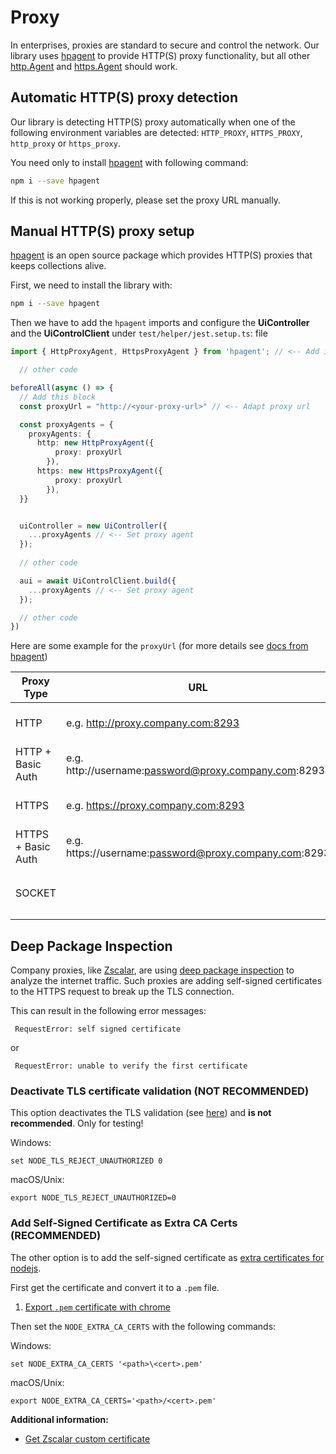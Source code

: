 # Proxy

In enterprises, proxies are standard to secure and control the network. Our library uses  [hpagent](https://github.com/delvedor/hpagent) to provide HTTP(S) proxy functionality, but all other [http.Agent](https://nodejs.org/api/http.html#class-httpagent) and [https.Agent](https://nodejs.org/api/https.html#class-httpsagent) should work.

## Automatic HTTP(S) proxy detection

Our library is detecting HTTP(S) proxy automatically when one of the following environment variables are detected: `HTTP_PROXY`, `HTTPS_PROXY`, `http_proxy` or `https_proxy`.

You need only to install [hpagent](https://github.com/delvedor/hpagent) with following command:
```bash
npm i --save hpagent 
```

If this is not working properly, please set the proxy URL manually.


## Manual HTTP(S) proxy setup

[hpagent](https://github.com/delvedor/hpagent) is an open source package which provides HTTP(S) proxies that keeps collections alive.

First, we need to install the library with:
```bash
npm i --save hpagent 
```

Then we have to add the `hpagent` imports and configure the **UiController** and the **UiControlClient** under `test/helper/jest.setup.ts`: file
```typescript
import { HttpProxyAgent, HttpsProxyAgent } from 'hpagent'; // <-- Add imports

  // other code

beforeAll(async () => {
  // Add this block
  const proxyUrl = "http://<your-proxy-url>" // <-- Adapt proxy url

  const proxyAgents = {
    proxyAgents: {
      http: new HttpProxyAgent({
          proxy: proxyUrl
        }),
      https: new HttpsProxyAgent({
          proxy: proxyUrl
        }),
  }}


  uiController = new UiController({
    ...proxyAgents // <-- Set proxy agent
  });
  
  // other code

  aui = await UiControlClient.build({
    ...proxyAgents // <-- Set proxy agent
  });

  // other code
})
```

Here are some example for the `proxyUrl` (for more details see [docs from hpagent](https://github.com/delvedor/hpagent#usage))

| Proxy Type | URL | Description | 
| --- | --- | --- | 
| HTTP | e.g. http://proxy.company.com:8293 |  A HTTP proxy without authentication |
| HTTP + Basic Auth | e.g. http://username:password@proxy.company.com:8293 |  A HTTP proxy with authentication |
| HTTPS | e.g. https://proxy.company.com:8293 |  A HTTPS proxy without authentication |
| HTTPS + Basic Auth | e.g. https://username:password@proxy.company.com:8293 |  A HTTP proxy with authentication.  |
| SOCKET |  |  Socket proxies are not supported by `hpagent` |


## Deep Package Inspection

Company proxies, like [Zscalar](https://www.zscaler.com/resources/security-terms-glossary/what-is-cloud-proxy), are using [deep package inspection](https://en.wikipedia.org/wiki/Deep_packet_inspection) to analyze the internet traffic.
Such proxies are adding self-signed certificates to the HTTPS request to break up the TLS connection.

This can result in the following error messages:
```
 RequestError: self signed certificate
```
or
```
 RequestError: unable to verify the first certificate
```

### Deactivate TLS certificate validation (NOT RECOMMENDED)

This option deactivates the TLS validation (see [here](https://nodejs.org/api/cli.html#node_tls_reject_unauthorizedvalue)) and **is not recommended**. Only for testing!

Windows:
```shell
set NODE_TLS_REJECT_UNAUTHORIZED 0
```

macOS/Unix:
```shell
export NODE_TLS_REJECT_UNAUTHORIZED=0
```


### Add Self-Signed Certificate as Extra CA Certs (RECOMMENDED)

The other option is to add the self-signed certificate as [extra certificates for nodejs](https://nodejs.org/api/cli.html#node_extra_ca_certsfile). 

First get the certificate and convert it to a `.pem` file. 
1. [Export `.pem` certificate with chrome](https://superuser.com/a/1292098)

Then set the `NODE_EXTRA_CA_CERTS` with the following commands:

Windows:
```shell
set NODE_EXTRA_CA_CERTS '<path>\<cert>.pem'
```

macOS/Unix:
```shell
export NODE_EXTRA_CA_CERTS='<path>/<cert>.pem'
```

**Additional information:**
- [Get Zscalar custom certificate](https://help.zscaler.com/zia/adding-custom-certificate-application-specific-trusted-store) 


